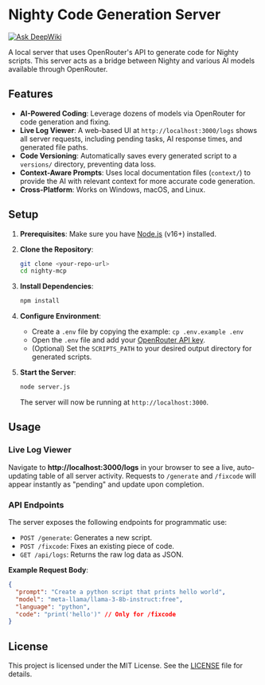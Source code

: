# Nighty Code Generation Server
[![Ask DeepWiki](https://deepwiki.com/badge.svg)](https://deepwiki.com/p2xai/nighty-mcp)

A local server that uses OpenRouter's API to generate code for Nighty scripts. This server acts as a bridge between Nighty and various AI models available through OpenRouter.

## Features

- **AI-Powered Coding**: Leverage dozens of models via OpenRouter for code generation and fixing.
- **Live Log Viewer**: A web-based UI at `http://localhost:3000/logs` shows all server requests, including pending tasks, AI response times, and generated file paths.
- **Code Versioning**: Automatically saves every generated script to a `versions/` directory, preventing data loss.
- **Context-Aware Prompts**: Uses local documentation files (`context/`) to provide the AI with relevant context for more accurate code generation.
- **Cross-Platform**: Works on Windows, macOS, and Linux.

## Setup

1.  **Prerequisites**: Make sure you have [Node.js](https://nodejs.org/) (v16+) installed.

2.  **Clone the Repository**:
    ```bash
    git clone <your-repo-url>
    cd nighty-mcp
    ```

3.  **Install Dependencies**:
    ```bash
    npm install
    ```

4.  **Configure Environment**:
    -   Create a `.env` file by copying the example: `cp .env.example .env`
    -   Open the `.env` file and add your [OpenRouter API key](https://openrouter.ai/keys).
    -   (Optional) Set the `SCRIPTS_PATH` to your desired output directory for generated scripts.

5.  **Start the Server**:
    ```bash
    node server.js
    ```
    The server will now be running at `http://localhost:3000`.

## Usage

### Live Log Viewer

Navigate to **http://localhost:3000/logs** in your browser to see a live, auto-updating table of all server activity. Requests to `/generate` and `/fixcode` will appear instantly as "pending" and update upon completion.

### API Endpoints

The server exposes the following endpoints for programmatic use:

-   `POST /generate`: Generates a new script.
-   `POST /fixcode`: Fixes an existing piece of code.
-   `GET /api/logs`: Returns the raw log data as JSON.

**Example Request Body**:
```json
{
  "prompt": "Create a python script that prints hello world",
  "model": "meta-llama/llama-3-8b-instruct:free",
  "language": "python",
  "code": "print('hello')" // Only for /fixcode
}
```

## License

This project is licensed under the MIT License. See the [LICENSE](LICENSE) file for details.
